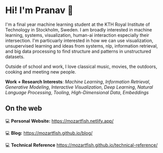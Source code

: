 # Hi! I'm Pranav 👋

I'm a final year machine learning student at the KTH Royal Institute of Technology in Stockholm, Sweden. I am broadly interested in machine learning, systems, visualization, human-ai interaction especially their intersection. I'm particuarly interested in how we can use visualization, unsupervised learning and ideas from systems, nlp, information retrieval, and big data processing to find structure and patterns in unstructured datasets. 

Outside of school and work, I love classical music, movies, the outdoors, cooking and meeting new people. 

**Work + Research Interests**: *Machine Learning*, *Information Retrieval*, *Generative Modeling*,  *Interactive Visualization*, *Deep Learning*, *Natural Language Processing*, *Tooling*, *High-Dimensional Data*, *Embeddings*

## On the web 
💻 **Personal Website:** https://mozartfish.netlify.app/ 

💻 **Blog:** https://mozartfish.github.io/blog/ 

💻 **Technical Reference** https://mozartfish.github.io/technical-reference/

<!---
mozartfish/mozartfish is a ✨ special ✨ repository because its `README.md` (this file) appears on your GitHub profile.
You can click the Preview link to take a look at your changes.
--->
